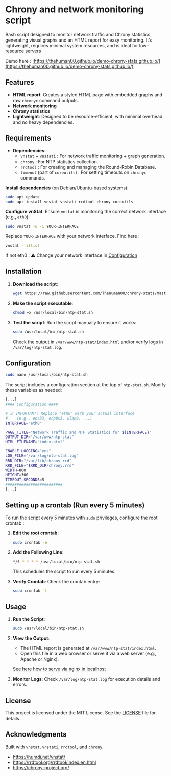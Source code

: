 # Chrony and network monitoring script

Bash script designed to monitor network traffic and Chrony statistics, generating visual graphs and an HTML report for easy monitoring.
It’s lightweight, requires minimal system resources, and is ideal for low-resource servers

Demo here : [https://thehuman00.github.io/demo-chrony-stats.github.io/](https://thehuman00.github.io/demo-chrony-stats.github.io/)

## Features

- **HTML report**: Creates a styled HTML page with embedded graphs and raw `chronyc` command outputs.
- **Network  monitoring**
- **Chrony statistics**
- **Lightweight**: Designed to be resource-efficient, with minimal overhead and no heavy dependencies.

## Requirements

- **Dependencies**:
  - `vnstat` + `vnstati` : For network traffic monitoring + graph generation.
  - `chrony` : For NTP statistics collection.
  - `rrdtool` : For creating and managing the Round-Robin Database.
  - `timeout` (part of `coreutils`) : For setting timeouts on `chronyc` commands.

**Install dependencies** (on Debian/Ubuntu-based systems):
   ```bash
   sudo apt update
   sudo apt install vnstat vnstati rrdtool chrony coreutils
   ```
**Configure vnStat**:
   Ensure `vnstat` is monitoring the correct network interface (e.g., `eth0`):
   ```bash
   sudo vnstat -u -i YOUR-INTERFACE
   ```
   Replace `YOUR-INTERFACE` with your network interface. Find here :
   ```bash
   vnstat --iflist
   ```
   If not eth0 : ⚠️ Change your network interface in [Configuration](#configuration)


## Installation

1. **Download the script**:
   ```bash
   wget https://raw.githubusercontent.com/TheHuman00/chrony-stats/master/ntp-stat.sh -O /usr/local/bin/ntp-stat.sh
   ```

2. **Make the script executable**:
   ```bash
   chmod +x /usr/local/bin/ntp-stat.sh
   ```

3. **Test the script**:
   Run the script manually to ensure it works:
   ```bash
   sudo /usr/local/bin/ntp-stat.sh
   ```
   Check the output in `/var/www/ntp-stat/index.html` and/or verify logs in `/var/log/ntp-stat.log`.

## Configuration

   ```bash
   sudo nano /usr/local/bin/ntp-stat.sh
   ```

The script includes a configuration section at the top of `ntp-stat.sh`. Modify these variables as needed:

   ```bash
   [...]
   #### Configuration ####

   # ⚠️ IMPORTANT: Replace "eth0" with your actual interface 
   #    (e.g., ens33, enp0s3, wlan0, ...)
   INTERFACE="eth0"

   PAGE_TITLE="Network Traffic and NTP Statistics for ${INTERFACE}"
   OUTPUT_DIR="/var/www/ntp-stat"
   HTML_FILENAME="index.html"

   ENABLE_LOGGING="yes"
   LOG_FILE="/var/log/ntp-stat.log"
   RRD_DIR="/var/lib/chrony-rrd"
   RRD_FILE="$RRD_DIR/chrony.rrd"
   WIDTH=800
   HEIGHT=300
   TIMEOUT_SECONDS=5
   #########################
   [...]
   ```


## Setting up a crontab (Run every 5 minutes)

To run the script every 5 minutes with `sudo` privileges, configure the root crontab :

1. **Edit the root crontab**:
   ```bash
   sudo crontab -e
   ```

2. **Add the Following Line**:
   ```bash
   */5 * * * * /usr/local/bin/ntp-stat.sh
   ```
   This schedules the script to run every 5 minutes.

3. **Verify Crontab**:
   Check the crontab entry:
   ```bash
   sudo crontab -l
   ```

## Usage

1. **Run the Script**:
   ```bash
   sudo /usr/local/bin/ntp-stat.sh
   ```

2. **View the Output**:
   - The HTML report is generated at `/var/www/ntp-stat/index.html`.
   - Open this file in a web browser or serve it via a web server (e.g., Apache or Nginx).

   [See here how to serve via nginx in localhost](nginx.md)

3. **Monitor Logs**:
   Check `/var/log/ntp-stat.log` for execution details and errors.

## License

This project is licensed under the MIT License. See the [LICENSE](LICENSE) file for details.

## Acknowledgments

Built with `vnstat`, `vnstati`, `rrdtool`, and `chrony`.
- https://humdi.net/vnstat/
- https://rrdtool.org/rrdtool/index.en.html
- https://chrony-project.org/
